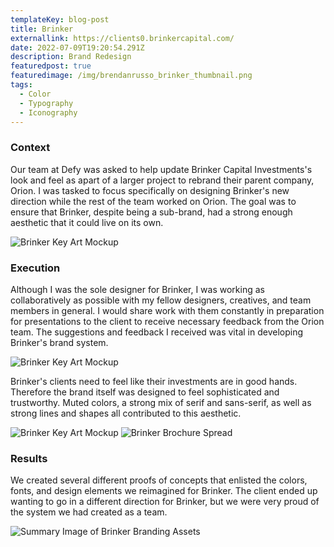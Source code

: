 ```yaml
---
templateKey: blog-post
title: Brinker
externallink: https://clients0.brinkercapital.com/
date: 2022-07-09T19:20:54.291Z
description: Brand Redesign
featuredpost: true
featuredimage: /img/brendanrusso_brinker_thumbnail.png
tags:
  - Color
  - Typography
  - Iconography
---
```

### Context

Our team at Defy was asked to help update Brinker Capital Investments's look and feel as apart of a larger project to rebrand their parent company, Orion. I was tasked to focus specifically on designing Brinker's new direction while the rest of the team worked on Orion. The goal was to ensure that Brinker, despite being a sub-brand, had a strong enough aesthetic that it could live on its own.

<div> 

<img src="https://a.storyblok.com/f/52110/1920x1080/661438d2f1/brendanrusso_brinker_keyart_mockup1.jpg" alt="Brinker Key Art Mockup">

</div>

### Execution

Although I was the sole designer for Brinker, I was working as collaboratively as possible with my fellow designers, creatives, and team members in general. I would share work with them constantly in preparation for presentations to the client to receive necessary feedback from the Orion team. The suggestions and feedback I received was vital in developing Brinker's brand system.

<div>
<img src="https://a.storyblok.com/f/52110/1920x1080/72b06af8ae/brendanrusso_brinker_keyart_mockup3.jpg" alt="Brinker Key Art Mockup">

</div>

Brinker's clients need to feel like their investments are in good hands. Therefore the brand itself was designed to feel sophisticated and trustworthy. Muted colors, a strong mix of serif and sans-serif, as well as strong lines and shapes all contributed to this aesthetic. 

<div> 

<img src="https://a.storyblok.com/f/52110/1920x1080/574e445cb1/brendanrusso_brinker_keyart_mockup2.jpg" alt="Brinker Key Art Mockup">
<img src="https://a.storyblok.com/f/52110/1920x1010/ee3814ff1b/brendanrusso_brinker_brochure_spread.jpg" alt="Brinker Brochure Spread">

</div>

### Results

We created several different proofs of concepts that enlisted the colors, fonts, and design elements we reimagined for Brinker. The client ended up wanting to go in a different direction for Brinker, but we were very proud of the system we had created as a team. 

<div>

<img src="https://a.storyblok.com/f/52110/1920x1080/f83d629ac9/brendanrusso_brinker_summary.png" alt="Summary Image of Brinker Branding Assets">
</div>